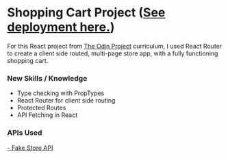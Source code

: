 # Shopping Cart Project ([See deployment here.](https://fabulous-fakes.netlify.app/))

For this React project from [The Odin Project](https://www.theodinproject.com/) curriculum, I used React Router to create a client side routed, multi-page store app, with a fully functioning shopping cart. 

### New Skills / Knowledge
- Type checking with PropTypes
- React Router for client side routing
- Protected Routes
- API Fetching in React

### APIs Used

<a href="https://fakestoreapi.com/">- Fake Store API</a>
